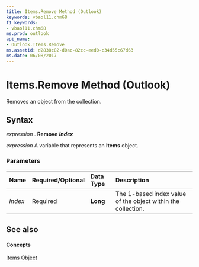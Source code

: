 ```yaml
---
title: Items.Remove Method (Outlook)
keywords: vbaol11.chm68
f1_keywords:
- vbaol11.chm68
ms.prod: outlook
api_name:
- Outlook.Items.Remove
ms.assetid: d2838c82-d0ac-82cc-eed0-c34d55c67d63
ms.date: 06/08/2017
---
```



# Items.Remove Method (Outlook)

Removes an object from the collection.


## Syntax

 _expression_ . **Remove** **_Index_**

 _expression_ A variable that represents an **Items** object.


### Parameters



|**Name**|**Required/Optional**|**Data Type**|**Description**|
|:-----|:-----|:-----|:-----|
| _Index_|Required| **Long**|The 1-based index value of the object within the collection.|

## See also


#### Concepts


[Items Object](Outlook.Items.md)

